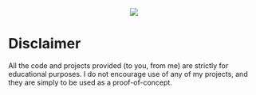 <div align="center">

[![](https://discord.c99.nl/widget/theme-3/1189520634187878462.png)](https://discord.c99.nl/widget/theme-3/1189520634187878462.png)
</div>

# Disclaimer
All the code and projects provided (to you, from me) are strictly for educational purposes. I do not encourage use of any of my projects, and they are simply to be used as a proof-of-concept.
